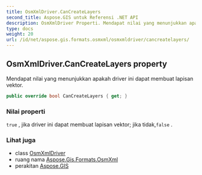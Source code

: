 ```yaml
---
title: OsmXmlDriver.CanCreateLayers
second_title: Aspose.GIS untuk Referensi .NET API
description: OsmXmlDriver Properti. Mendapat nilai yang menunjukkan apakah driver ini dapat membuat lapisan vektor.
type: docs
weight: 20
url: /id/net/aspose.gis.formats.osmxml/osmxmldriver/cancreatelayers/
---
```

## OsmXmlDriver.CanCreateLayers property

Mendapat nilai yang menunjukkan apakah driver ini dapat membuat lapisan vektor.

```csharp
public override bool CanCreateLayers { get; }
```

### Nilai properti

`true` , jika driver ini dapat membuat lapisan vektor; jika tidak,`false` .

### Lihat juga

* class [OsmXmlDriver](../)
* ruang nama [Aspose.Gis.Formats.OsmXml](../../osmxmldriver/)
* perakitan [Aspose.GIS](../../../)


